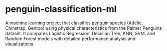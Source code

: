 # penguin-classification-ml
A machine learning project that classifies penguin species (Adelie, Chinstrap, Gentoo) using physical characteristics from the Palmer Penguins dataset. It compares Logistic Regression, Decision Tree, KNN, SVM, and Random Forest models with detailed performance analysis and visualizations.
